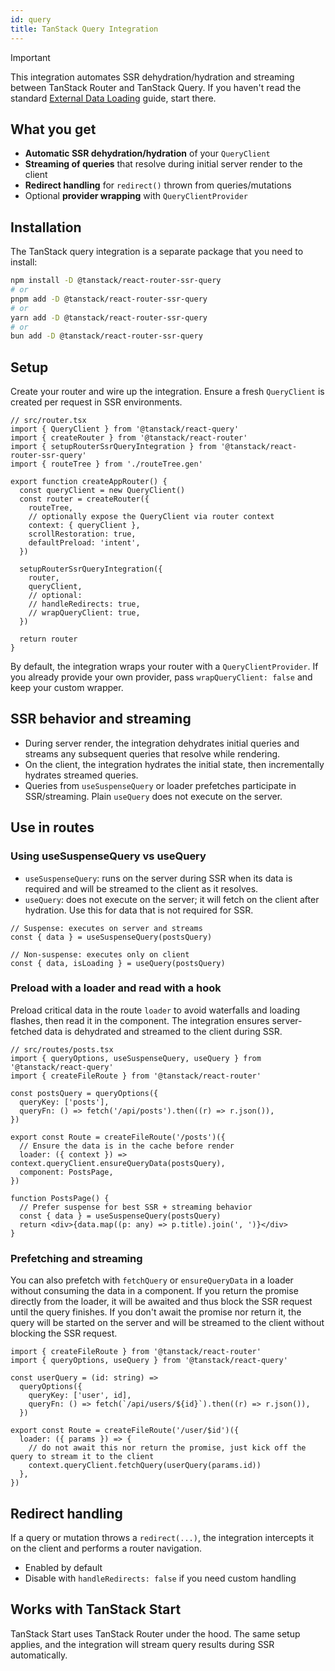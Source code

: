 ```yaml
---
id: query
title: TanStack Query Integration
---
```


> [!IMPORTANT]
> This integration automates SSR dehydration/hydration and streaming between TanStack Router and TanStack Query. If you haven't read the standard [External Data Loading](../../framework/react/guide/external-data-loading.md) guide, start there.

## What you get

- **Automatic SSR dehydration/hydration** of your `QueryClient`
- **Streaming of queries** that resolve during initial server render to the client
- **Redirect handling** for `redirect()` thrown from queries/mutations
- Optional **provider wrapping** with `QueryClientProvider`

## Installation

The TanStack query integration is a separate package that you need to install:

```sh
npm install -D @tanstack/react-router-ssr-query
# or
pnpm add -D @tanstack/react-router-ssr-query
# or
yarn add -D @tanstack/react-router-ssr-query
# or
bun add -D @tanstack/react-router-ssr-query
```

## Setup

Create your router and wire up the integration. Ensure a fresh `QueryClient` is created per request in SSR environments.

```tsx
// src/router.tsx
import { QueryClient } from '@tanstack/react-query'
import { createRouter } from '@tanstack/react-router'
import { setupRouterSsrQueryIntegration } from '@tanstack/react-router-ssr-query'
import { routeTree } from './routeTree.gen'

export function createAppRouter() {
  const queryClient = new QueryClient()
  const router = createRouter({
    routeTree,
    // optionally expose the QueryClient via router context
    context: { queryClient },
    scrollRestoration: true,
    defaultPreload: 'intent',
  })

  setupRouterSsrQueryIntegration({
    router,
    queryClient,
    // optional:
    // handleRedirects: true,
    // wrapQueryClient: true,
  })

  return router
}
```

By default, the integration wraps your router with a `QueryClientProvider`. If you already provide your own provider, pass `wrapQueryClient: false` and keep your custom wrapper.

## SSR behavior and streaming

- During server render, the integration dehydrates initial queries and streams any subsequent queries that resolve while rendering.
- On the client, the integration hydrates the initial state, then incrementally hydrates streamed queries.
- Queries from `useSuspenseQuery` or loader prefetches participate in SSR/streaming. Plain `useQuery` does not execute on the server.

## Use in routes

### Using useSuspenseQuery vs useQuery

- `useSuspenseQuery`: runs on the server during SSR when its data is required and will be streamed to the client as it resolves.
- `useQuery`: does not execute on the server; it will fetch on the client after hydration. Use this for data that is not required for SSR.

```tsx
// Suspense: executes on server and streams
const { data } = useSuspenseQuery(postsQuery)

// Non-suspense: executes only on client
const { data, isLoading } = useQuery(postsQuery)
```

### Preload with a loader and read with a hook

Preload critical data in the route `loader` to avoid waterfalls and loading flashes, then read it in the component. The integration ensures server-fetched data is dehydrated and streamed to the client during SSR.

```tsx
// src/routes/posts.tsx
import { queryOptions, useSuspenseQuery, useQuery } from '@tanstack/react-query'
import { createFileRoute } from '@tanstack/react-router'

const postsQuery = queryOptions({
  queryKey: ['posts'],
  queryFn: () => fetch('/api/posts').then((r) => r.json()),
})

export const Route = createFileRoute('/posts')({
  // Ensure the data is in the cache before render
  loader: ({ context }) => context.queryClient.ensureQueryData(postsQuery),
  component: PostsPage,
})

function PostsPage() {
  // Prefer suspense for best SSR + streaming behavior
  const { data } = useSuspenseQuery(postsQuery)
  return <div>{data.map((p: any) => p.title).join(', ')}</div>
}
```

### Prefetching and streaming

You can also prefetch with `fetchQuery` or `ensureQueryData` in a loader without consuming the data in a component. If you return the promise directly from the loader, it will be awaited and thus block the SSR request until the query finishes. If you don't await the promise nor return it, the query will be started on the server and will be streamed to the client without blocking the SSR request.

```tsx
import { createFileRoute } from '@tanstack/react-router'
import { queryOptions, useQuery } from '@tanstack/react-query'

const userQuery = (id: string) =>
  queryOptions({
    queryKey: ['user', id],
    queryFn: () => fetch(`/api/users/${id}`).then((r) => r.json()),
  })

export const Route = createFileRoute('/user/$id')({
  loader: ({ params }) => {
    // do not await this nor return the promise, just kick off the query to stream it to the client
    context.queryClient.fetchQuery(userQuery(params.id))
  },
})
```

## Redirect handling

If a query or mutation throws a `redirect(...)`, the integration intercepts it on the client and performs a router navigation.

- Enabled by default
- Disable with `handleRedirects: false` if you need custom handling

## Works with TanStack Start

TanStack Start uses TanStack Router under the hood. The same setup applies, and the integration will stream query results during SSR automatically.
